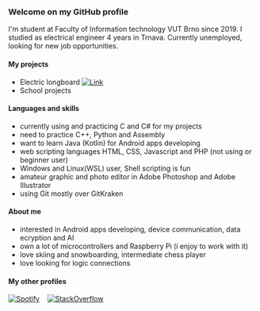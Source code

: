 ### Welcome on my GitHub profile
I'm student at Faculty of Information technology VUT Brno since 2019. 
I studied as electrical engineer 4 years in Trnava.
Currently unemployed, looking for new job opportunities.

#### My projects
- Electric longboard [![Link](https://i.imgur.com/zWwNgJq.png)](https://github.com/GargiMan/GlBoard)
- School projects

#### Languages and skills
- currently using and practicing C and C# for my projects
- need to practice C++, Python and Assembly
- want to learn Java (Kotlin) for Android apps developing
- web scripting languages HTML, CSS, Javascript and PHP (not using or beginner user) 
- Windows and Linux(WSL) user, Shell scripting is fun
- amateur graphic and photo editor in Adobe Photoshop and Adobe Illustrator
- using Git mostly over GitKraken 

#### About me
- interested in Android apps developing, device communication, data ecryption and AI
- own a lot of microcontrollers and Raspberry Pi (i enjoy to work with it)
- love skiing and snowboarding, intermediate chess player
- love looking for logic connections 


#### My other profiles 
[![Spotify](https://i.imgur.com/uBPKi5M.png)](https://open.spotify.com/user/11164276680?si=pVyuQP1OS7G6_dUOetpX_g)‏‏‎ ‎ ‏‏‎ ‎  [![StackOverflow](https://i.imgur.com/q3r5gXX.png)](https://stackoverflow.com/users/13996140/gargiman?tab=profile)
